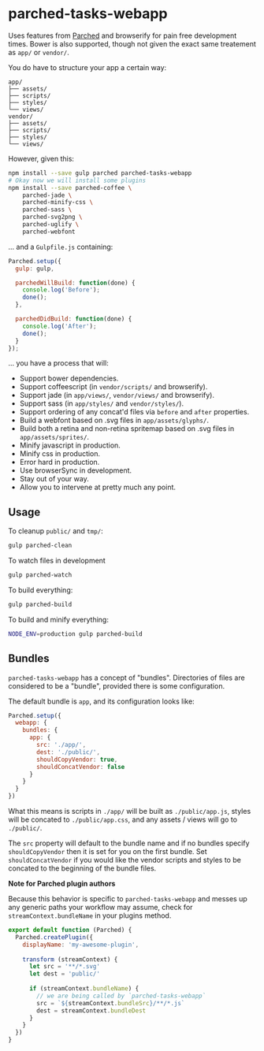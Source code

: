 parched-tasks-webapp
====================

Uses features from [Parched](https://github.com/raisedmedia/parched) and
browserify for pain free development times.
Bower is also supported, though not given the exact same treatement as
`app/` or `vendor/`.

You do have to structure your app a certain way:

```
app/
├── assets/
├── scripts/
├── styles/
└── views/
vendor/
├── assets/
├── scripts/
├── styles/
└── views/
```

However, given this:

```bash
npm install --save gulp parched parched-tasks-webapp
# Okay now we will install some plugins
npm install --save parched-coffee \
    parched-jade \
    parched-minify-css \
    parched-sass \
    parched-svg2png \
    parched-uglify \
    parched-webfont
```

... and a `Gulpfile.js` containing:

```javascript
Parched.setup({
  gulp: gulp,

  parchedWillBuild: function(done) {
    console.log('Before');
    done();
  },

  parchedDidBuild: function(done) {
    console.log('After');
    done();
  }
});
```

... you have a process that will:

- Support bower dependencies.
- Support coffeescript (in `vendor/scripts/` and browserify).
- Support jade (in `app/views/`, `vendor/views/` and browserify).
- Support sass (in `app/styles/` and `vendor/styles/`).
- Support ordering of any concat'd files via `before` and `after` properties.
- Build a webfont based on .svg files in `app/assets/glyphs/`.
- Build both a retina and non-retina spritemap based on .svg files in `app/assets/sprites/`.
- Minify javascript in production.
- Minify css in production.
- Error hard in production.
- Use browserSync in development.
- Stay out of your way.
- Allow you to intervene at pretty much any point.

Usage
-----

To cleanup `public/` and `tmp/`:

```bash
gulp parched-clean
```

To watch files in development

```bash
gulp parched-watch
```

To build everything:

```bash
gulp parched-build
```

To build and minify everything:

```bash
NODE_ENV=production gulp parched-build
```

Bundles
-------

`parched-tasks-webapp` has a concept of "bundles". Directories of files
are considered to be a "bundle", provided there is some configuration.

The default bundle is `app`, and its configuration looks like:

```javascript
Parched.setup({
  webapp: {
    bundles: {
      app: {
        src: './app/',
        dest: './public/',
        shouldCopyVendor: true,
        shouldConcatVendor: false
      }
    }
  }
})
```

What this means is scripts in `./app/` will be built as
`./public/app.js`, styles will be concated to `./public/app.css`,
and any assets / views will go to `./public/`.

The `src` property will default to the bundle name and if no bundles
specify `shouldCopyVendor` then it is set for you on the first bundle.
Set `shouldConcatVendor` if you would like the vendor scripts and styles
to be concated to the beginning of the bundle files.

**Note for Parched plugin authors**

Because this behavior is specific to `parched-tasks-webapp` and messes
up any generic paths your workflow may assume, check for
`streamContext.bundleName` in your plugins method.

```javascript
export default function (Parched) {
  Parched.createPlugin({
    displayName: 'my-awesome-plugin',
    
    transform (streamContext) {
      let src = '**/*.svg'
      let dest = 'public/'
      
      if (streamContext.bundleName) {
        // we are being called by `parched-tasks-webapp`
        src = `${streamContext.bundleSrc}/**/*.js`
        dest = streamContext.bundleDest
      }
    }
  })
}
```
